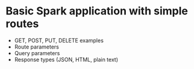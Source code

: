 # Basic Spark application with simple routes  
- GET, POST, PUT, DELETE examples
- Route parameters
- Query parameters
- Response types (JSON, HTML, plain text)